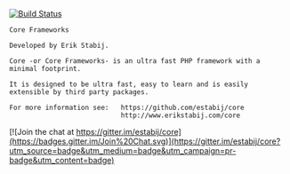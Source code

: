 [![Build Status](https://travis-ci.org/estabij/core.svg?branch=master)](https://travis-ci.org/estabij/core)

    Core Frameworks
    
    Developed by Erik Stabij.
    
    Core -or Core Frameworks- is an ultra fast PHP framework with a minimal footprint.

    It is designed to be ultra fast, easy to learn and is easily extensible by third party packages.

    For more information see:   https://github.com/estabij/core
                                http://www.erikstabij.com/core


[![Join the chat at https://gitter.im/estabij/core](https://badges.gitter.im/Join%20Chat.svg)](https://gitter.im/estabij/core?utm_source=badge&utm_medium=badge&utm_campaign=pr-badge&utm_content=badge)